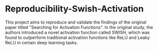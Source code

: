 # Reproducibility-Swish-Activation
This  project aims to reproduce and validate the findings of the original paper titled "Searching for Activation Functions". In the original study, the authors introduced a novel activation function called SWISH, which was found to outperform traditional activation functions like ReLU and Leaky ReLU in certain deep learning tasks.
